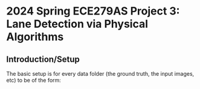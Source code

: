 # 2024 Spring ECE279AS Project 3: Lane Detection via Physical Algorithms
## Introduction/Setup
The basic setup is for every data folder (the ground truth, the input images, etc) to be of the form:
